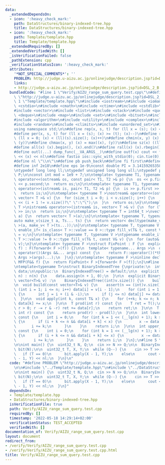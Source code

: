 ```yaml
---
data:
  _extendedDependsOn:
  - icon: ':heavy_check_mark:'
    path: DataStructures/binary-indexed-tree.hpp
    title: DataStructures/binary-indexed-tree.hpp
  - icon: ':heavy_check_mark:'
    path: Template/template.hpp
    title: Template/template.hpp
  _extendedRequiredBy: []
  _extendedVerifiedWith: []
  _isVerificationFailed: false
  _pathExtension: cpp
  _verificationStatusIcon: ':heavy_check_mark:'
  attributes:
    '*NOT_SPECIAL_COMMENTS*': ''
    PROBLEM: http://judge.u-aizu.ac.jp/onlinejudge/description.jsp?id=DSL_2_B
    links:
    - http://judge.u-aizu.ac.jp/onlinejudge/description.jsp?id=DSL_2_B
  bundledCode: "#line 1 \"Verify/AIZU_range_sum_query.test.cpp\"\n#define PROBLEM\
    \ \"http://judge.u-aizu.ac.jp/onlinejudge/description.jsp?id=DSL_2_B\"\n\n#line\
    \ 1 \"Template/template.hpp\"\n#include <iostream>\n#include <iomanip>\n#include\
    \ <cstdio>\n#include <cmath>\n#include <ctime>\n#include <cstdlib>\n#include <cassert>\n\
    #include <vector>\n#include <list>\n#include <stack>\n#include <queue>\n#include\
    \ <deque>\n#include <map>\n#include <set>\n#include <bitset>\n#include <string>\n\
    #include <algorithm>\n#include <utility>\n#include <complex>\n#include <array>\n\
    #include <random>\n#include <climits>\n#include <unordered_set>\n#include <unordered_map>\n\
    using namespace std;\n\n#define rep(x, s, t) for (ll x = (s); (x) <= (t); (x)++)\n\
    #define per(x, s, t) for (ll x = (s); (x) >= (t); (x)--)\n#define reps(x, s) for\
    \ (ll x = 0; (x) < (ll)(s).size(); (x)++)\n#define chmin(x, y) (x) = min((x),\
    \ (y))\n#define chmax(x, y) (x) = max((x), (y))\n#define sz(x) ((ll)(x).size())\n\
    #define all(x) (x).begin(), (x).end()\n#define rall(x) (x).rbegin(), (x).rend()\n\
    #define outl(...) dump_func(__VA_ARGS__)\n#define outf(x) cout << fixed << setprecision(16)\
    \ << (x) << nl\n#define fastio ios::sync_with_stdio(0); cin.tie(0); cout.tie(0)\n\
    #define nl \"\\n\"\n#define pb push_back\n#define fi first\n#define se second\n\
    #define inf 2e18\n#define eps 1e-9\nconst double PI = 3.1415926535897932384626433;\n\
    \ntypedef long long ll;\ntypedef unsigned long long ull;\ntypedef pair<ll, ll>\
    \ P;\n\nconst int mod = 1e9 + 7;\n\ntemplate< typename T1, typename T2 >\nostream&\
    \ operator<<(ostream& os, const pair< T1, T2 >& p) {\n  os << p.first << \" \"\
    \ << p.second;\n  return os;\n}\n\ntemplate< typename T1, typename T2 >\nistream&\
    \ operator>>(istream& is, pair< T1, T2 >& p) {\n  is >> p.first >> p.second;\n\
    \  return is;\n}\n\ntemplate< typename T >\nostream& operator<<(ostream& os, const\
    \ vector< T >& v) {\n  for (size_t i = 0; i < v.size(); i++) {\n    os << v[i]\
    \ << (i + 1 != v.size()?\" \":\"\");\n  }\n  return os;\n}\n\ntemplate< typename\
    \ T >\nistream& operator>>(istream& is, vector< T >& v) {\n  for (T& in : v) is\
    \ >> in;\n  return is;\n}\n\ntemplate< typename T = int64_t >\nvector< T > make_v(size_t\
    \ a) {\n  return vector< T >(a);\n}\n\ntemplate< typename T, typename... Ts >\n\
    auto make_v(size_t a, Ts... ts) {\n  return vector< decltype(make_v< T >(ts...))\
    \ >(a, make_v< T >(ts...));\n}\n\ntemplate< typename T, typename V >\ntypename\
    \ enable_if< is_class< T >::value == 0 >::type fill_v(T& t, const V& v) {\n  t\
    \ = v;\n}\n\ntemplate< typename T, typename V >\ntypename enable_if< is_class<\
    \ T >::value != 0 >::type fill_v(T& t, const V& v) {\n  for (auto& e : t) fill_v(e,\
    \ v);\n}\n\ntemplate< typename F >\nstruct FixPoint : F {\n  explicit FixPoint(F&&\
    \ f) : F(forward< F >(f)) {}\n\n  template< typename... Args >\n  decltype(auto)\
    \ operator()(Args &&... args) const {\n    return F::operator()(*this, forward<\
    \ Args >(args)...);\n  }\n};\n\ntemplate< typename F >\ninline decltype(auto)\
    \ MFP(F&& f) {\n  return FixPoint< F >{forward< F >(f)};\n}\n#line 1 \"DataStructures/binary-indexed-tree.hpp\"\
    \ntemplate<typename T>\nstruct BinaryIndexedTree {\nprivate:\n  int n;\n  vector<T>\
    \ data;\n\npublic:\n  BinaryIndexedTree() = default;\n\n  explicit BinaryIndexedTree(int\
    \ n) : n(n) {\n    data.assign(n + 1, 0);\n  }\n\n  explicit BinaryIndexedTree(const\
    \ vector<T>& v) :\n    BinaryIndexedTree((int)v.size()) {\n    build(v);\n  }\n\
    \n  void build(const vector<T>& v) {\n    assert(n == (int)v.size());\n    for\
    \ (int i = 1; i <= n; i++) data[i] = v[i - 1];\n    for (int i = 1; i <= n; i++)\
    \ {\n      int j = i + (i & -i);\n      if (j <= n) data[j] += data[i];\n    }\n\
    \  }\n\n  void apply(int k, const T& x) {\n    for (++k; k <= n; k += k & -k)\
    \ data[k] += x;\n  }\n\n  T prod(int r) const {\n    T ret = T();\n    for (;\
    \ r > 0; r -= r & -r) ret += data[r];\n    return ret;\n  }\n\n  T prod(int l,\
    \ int r) const {\n    return prod(r) - prod(l);\n  }\n\n  int lower_bound(T x)\
    \ const {\n    int i = 0;\n    for (int k = 1 << (__lg(n) + 1); k > 0; k >>= 1)\
    \ {\n      if (i + k <= n && data[i + k] < x) {\n        x -= data[i + k];\n \
    \       i += k;\n      }\n    }\n    return i;\n  }\n\n  int upper_bound(T x)\
    \ const {\n    int i = 0;\n    for (int k = 1 << (__lg(n) + 1); k > 0; k >>= 1)\
    \ {\n      if (i + k <= n && data[i + k] <= x) {\n        x -= data[i + k];\n\
    \        i += k;\n      }\n    }\n    return i;\n  }\n};\n#line 5 \"Verify/AIZU_range_sum_query.test.cpp\"\
    \n\nint main() {\n  uint32_t N, Q;\n  cin >> N >> Q;\n\n  BinaryIndexedTree<uint32_t>\
    \ bit(N);\n\n  uint32_t T, X, Y;\n  while (Q--) {\n    cin >> T >> X >> Y;\n \
    \   if (T == 0)\n      bit.apply(X - 1, Y);\n    else\n      cout << bit.prod(X\
    \ - 1, Y) << nl;\n  }\n}\n"
  code: "#define PROBLEM \"http://judge.u-aizu.ac.jp/onlinejudge/description.jsp?id=DSL_2_B\"\
    \n\n#include \"../Template/template.hpp\"\n#include \"../DataStructures/binary-indexed-tree.hpp\"\
    \n\nint main() {\n  uint32_t N, Q;\n  cin >> N >> Q;\n\n  BinaryIndexedTree<uint32_t>\
    \ bit(N);\n\n  uint32_t T, X, Y;\n  while (Q--) {\n    cin >> T >> X >> Y;\n \
    \   if (T == 0)\n      bit.apply(X - 1, Y);\n    else\n      cout << bit.prod(X\
    \ - 1, Y) << nl;\n  }\n}"
  dependsOn:
  - Template/template.hpp
  - DataStructures/binary-indexed-tree.hpp
  isVerificationFile: true
  path: Verify/AIZU_range_sum_query.test.cpp
  requiredBy: []
  timestamp: '2022-05-18 14:29:14+02:00'
  verificationStatus: TEST_ACCEPTED
  verifiedWith: []
documentation_of: Verify/AIZU_range_sum_query.test.cpp
layout: document
redirect_from:
- /verify/Verify/AIZU_range_sum_query.test.cpp
- /verify/Verify/AIZU_range_sum_query.test.cpp.html
title: Verify/AIZU_range_sum_query.test.cpp
---
```

